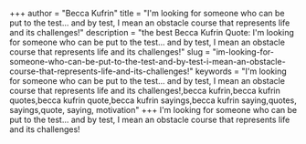 +++
author = "Becca Kufrin"
title = "I'm looking for someone who can be put to the test... and by test, I mean an obstacle course that represents life and its challenges!"
description = "the best Becca Kufrin Quote: I'm looking for someone who can be put to the test... and by test, I mean an obstacle course that represents life and its challenges!"
slug = "im-looking-for-someone-who-can-be-put-to-the-test-and-by-test-i-mean-an-obstacle-course-that-represents-life-and-its-challenges!"
keywords = "I'm looking for someone who can be put to the test... and by test, I mean an obstacle course that represents life and its challenges!,becca kufrin,becca kufrin quotes,becca kufrin quote,becca kufrin sayings,becca kufrin saying,quotes, sayings,quote, saying, motivation"
+++
I'm looking for someone who can be put to the test... and by test, I mean an obstacle course that represents life and its challenges!
